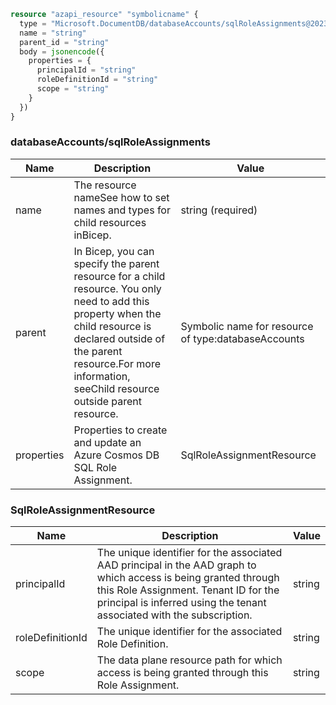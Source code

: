 ```terraform
resource "azapi_resource" "symbolicname" {
  type = "Microsoft.DocumentDB/databaseAccounts/sqlRoleAssignments@2023-04-15"
  name = "string"
  parent_id = "string"
  body = jsonencode({
    properties = {
      principalId = "string"
      roleDefinitionId = "string"
      scope = "string"
    }
  })
}

```

### databaseAccounts/sqlRoleAssignments

| Name | Description | Value |
|-|-|-|
| name | The resource nameSee how to set names and types for child resources inBicep. | string (required) |
| parent | In Bicep, you can specify the parent resource for a child resource. You only need to add this property when the child resource is declared outside of the parent resource.For more information, seeChild resource outside parent resource. | Symbolic name for resource of type:databaseAccounts |
| properties | Properties to create and update an Azure Cosmos DB SQL Role Assignment. | SqlRoleAssignmentResource |


### SqlRoleAssignmentResource

| Name | Description | Value |
|-|-|-|
| principalId | The unique identifier for the associated AAD principal in the AAD graph to which access is being granted through this Role Assignment. Tenant ID for the principal is inferred using the tenant associated with the subscription. | string |
| roleDefinitionId | The unique identifier for the associated Role Definition. | string |
| scope | The data plane resource path for which access is being granted through this Role Assignment. | string |


